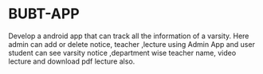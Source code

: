 # BUBT-APP
Develop a android app that can track all the information of a varsity. Here admin can add or delete notice, teacher ,lecture using Admin App and user student can see varsity notice ,department wise teacher name, video lecture and download pdf lecture also.
